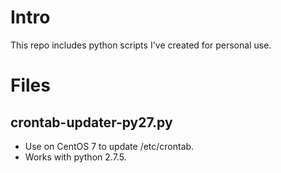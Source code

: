 # Intro
This repo includes python scripts I've created for personal use. 

# Files

## crontab-updater-py27.py
- Use on CentOS 7 to update /etc/crontab. 
- Works with python 2.7.5.